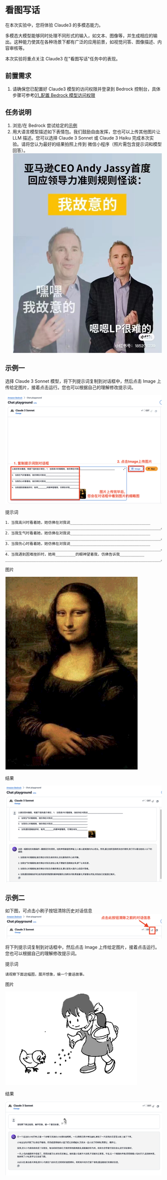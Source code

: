 # 看图写话

在本次实验中，您将体验 Claude3 的多模态能力。

多模态大模型能够同时处理不同形式的输入，如文本、图像等，并生成相应的输出。这种能力使其在各种场景下都有广泛的应用前景，如视觉问答、图像描述、内容审核等。

本次实验将重点关注 Claude3 在"看图写话"任务中的表现。

## 前置需求

1. 请确保您已配置好 Claude3 模型的访问权限并登录到 Bedrock 控制台，具体步骤可参考[01\_配置 Bedrock 模型访问权限](../01_前置需求/01_配置Bedrock模型访问权限.md)

## 任务说明

1. 浏览/在 Bedrock 尝试给定的[示例](#示例)
2. 用大语言模型描述如下表情包。我们鼓励自由发挥，您也可以上传其他图片让 LLM 描述。您可以选择 Claude 3 Sonnet 或 Claude 3 Haiku 完成本次实验。请将您认为最好的结果拍照上传到 微信小程序（照片需包含提示词和模型回答）。
   ![image](../../images/07_workshop_images/meme.png)

## 示例一

选择 Claude 3 Sonnet 模型，将下列提示词复制到对话框中，然后点击 Image 上传给定图片，接着点击运行。您也可以根据自己的理解修改提示词。

![image](../../images/07_workshop_images/image_2_text_01.png)

提示词

```
1．当我高兴时看着她，她仿佛在对我说____________________________________
______________________________________________________________________。
2．当我生气时看着她，她仿佛在对我说____________________________________
______________________________________________________________________。
3．当我伤心时看着她，她仿佛在对我说____________________________________
______________________________________________________________________。
4．当我遇到困难挫折时，她用_________的眼神望着我，仿佛告诉我___________
______________________________________________________________________。
```

图片

![image](../../images/07_workshop_images/image_2_text_02.png)

结果

![image](../../images/07_workshop_images/image_2_text_03.png)

## 示例二

如下图，可点击小刷子按钮清除历史对话信息
![image](../../images/07_workshop_images/image_2_text_04.png)

将下列提示词复制到对话框中，然后点击 Image 上传给定图片，接着点击运行。您也可以根据自己的理解修改提示词。

提示词

```
请观察下面这幅图，展开想象，编一个童话故事。
```

图片

![image](../../images/07_workshop_images/image_2_text_05.png)

结果

![image](../../images/07_workshop_images/image_2_text_06.png)
